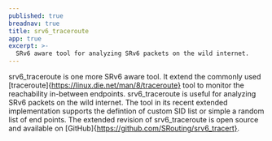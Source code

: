 ```yaml
---
published: true
breadnav: true
title: srv6_traceroute 
app: true
excerpt: >-
  SRv6 aware tool for analyzing SRv6 packets on the wild internet.
---
```


srv6_traceroute is one more SRv6 aware tool. It extend the commonly used [traceroute]{https://linux.die.net/man/8/traceroute} tool to monitor the reachability in-between endpoints. srv6_traceroute is useful for analyzing SRv6 packets on the wild internet. The tool in its recent extended implementation supports the defintion of custom SID list or simple a random list of end points. The extended revision of srv6_traceroute is open source and available on [GitHub]{https://github.com/SRouting/srv6_tracert}. 
